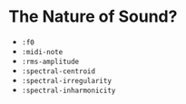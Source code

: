 # The Nature of Sound?

* `:f0`
* `:midi-note`
* `:rms-amplitude`
* `:spectral-centroid`
* `:spectral-irregularity`
* `:spectral-inharmonicity`
